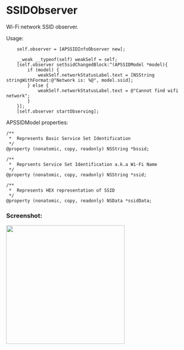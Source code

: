 # SSIDObserver

Wi-Fi network SSID observer. 

Usage:
```objc
    self.observer = [APSSIDInfoObserver new];

    __weak __typeof(self) weakSelf = self;
    [self.observer setSsidChangedBlock:^(APSSIDModel *model){
        if (model) {
            weakSelf.networkStatusLabel.text = [NSString stringWithFormat:@"Network is: %@", model.ssid];
        } else {
            weakSelf.networkStatusLabel.text = @"Cannot find wifi network";
        }
    }];
    [self.observer startObserving];
```

APSSIDModel properties:

```objc
/**
 *  Represents Basic Service Set Identification
 */
@property (nonatomic, copy, readonly) NSString *bssid;

/**
 *  Reprsents Service Set Identification a.k.a Wi-Fi Name
 */
@property (nonatomic, copy, readonly) NSString *ssid;

/**
 *  Represents HEX representation of SSID
 */
@property (nonatomic, copy, readonly) NSData *ssidData;
```

### Screenshot:
<img width=320 src="https://dl.dropboxusercontent.com/u/11819370/IMG_3333.PNG">
